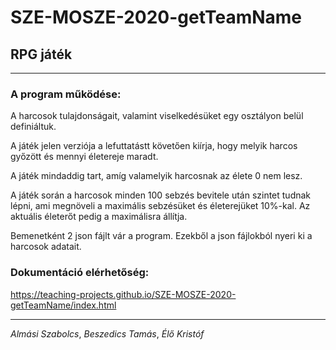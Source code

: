 # SZE-MOSZE-2020-getTeamName

## RPG játék

---

### A program működése:

A harcosok tulajdonságait, valamint viselkedésüket egy osztályon belül definiáltuk.

A játék jelen verziója a lefuttatástt követően kiírja, hogy melyik harcos győzött és mennyi életereje maradt.

A játék mindaddig tart, amíg valamelyik harcosnak az élete 0 nem lesz.

A játék során a harcosok minden 100 sebzés bevitele után szintet tudnak lépni, ami megnöveli a maximális sebzésüket és életerejüket 10%-kal. Az aktuális életerőt pedig a maximálisra állítja.

Bemenetként 2 json fájlt vár a program. Ezekből a json fájlokból nyeri ki a harcosok adatait.

### Dokumentáció elérhetőség:

https://teaching-projects.github.io/SZE-MOSZE-2020-getTeamName/index.html

---

*Almási Szabolcs*, *Beszedics Tamás*, *Élő Kristóf*
